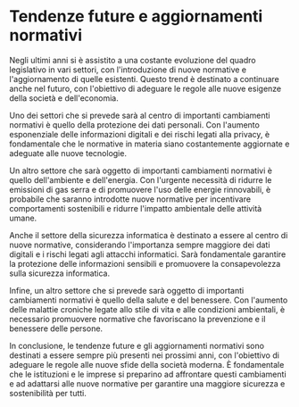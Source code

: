 # Tendenze future e aggiornamenti normativi

Negli ultimi anni si è assistito a una costante evoluzione del quadro legislativo in vari settori, con l'introduzione di nuove normative e l'aggiornamento di quelle esistenti. Questo trend è destinato a continuare anche nel futuro, con l'obiettivo di adeguare le regole alle nuove esigenze della società e dell'economia.

Uno dei settori che si prevede sarà al centro di importanti cambiamenti normativi è quello della protezione dei dati personali. Con l'aumento esponenziale delle informazioni digitali e dei rischi legati alla privacy, è fondamentale che le normative in materia siano costantemente aggiornate e adeguate alle nuove tecnologie.

Un altro settore che sarà oggetto di importanti cambiamenti normativi è quello dell'ambiente e dell'energia. Con l'urgente necessità di ridurre le emissioni di gas serra e di promuovere l'uso delle energie rinnovabili, è probabile che saranno introdotte nuove normative per incentivare comportamenti sostenibili e ridurre l'impatto ambientale delle attività umane.

Anche il settore della sicurezza informatica è destinato a essere al centro di nuove normative, considerando l'importanza sempre maggiore dei dati digitali e i rischi legati agli attacchi informatici. Sarà fondamentale garantire la protezione delle informazioni sensibili e promuovere la consapevolezza sulla sicurezza informatica.

Infine, un altro settore che si prevede sarà oggetto di importanti cambiamenti normativi è quello della salute e del benessere. Con l'aumento delle malattie croniche legate allo stile di vita e alle condizioni ambientali, è necessario promuovere normative che favoriscano la prevenzione e il benessere delle persone.

In conclusione, le tendenze future e gli aggiornamenti normativi sono destinati a essere sempre più presenti nei prossimi anni, con l'obiettivo di adeguare le regole alle nuove sfide della società moderna. È fondamentale che le istituzioni e le imprese si preparino ad affrontare questi cambiamenti e ad adattarsi alle nuove normative per garantire una maggiore sicurezza e sostenibilità per tutti.